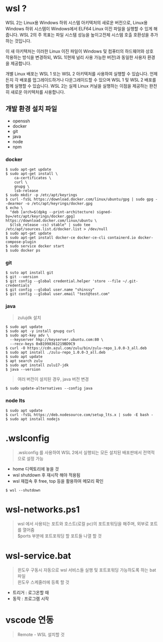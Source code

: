 # wsl ?
WSL 2는 Linux용 Windows 하위 시스템 아키텍처의 새로운 버전으로, Linux용 Windows 하위 시스템이 Windows에서 ELF64 Linux 이진 파일을 실행할 수 있게 해줍니다. WSL 2의 주 목표는 파일 시스템 성능을 높이고전체 시스템 호출 호환성을 추가하는 것입니다.

이 새 아키텍처는 이러한 Linux 이진 파일이 Windows 및 컴퓨터의 하드웨어와 상호 작용하는 방식을 변경하되, WSL 1(현재 널리 사용 가능한 버전)과 동일한 사용자 환경을 제공합니다.

개별 Linux 배포는 WSL 1 또는 WSL 2 아키텍처를 사용하여 실행할 수 있습니다. 언제든지 각 배포를 업그레이드하거나 다운그레이드할 수 있으며 WSL 1 및 WSL 2 배포를 함께 실행할 수 있습니다. WSL 2는 실제 Linux 커널을 실행하는 이점을 제공하는 완전히 새로운 아키텍처를 사용합니다.

## 개발 환경 설치 파일
- openssh
- docker
- git
- java
- node
- npm

### docker
```console
$ sudo apt-get update
$ sudo apt-get install \
    ca-certificates \
    curl \
    gnupg \
    lsb-release
$ sudo mkdir -p /etc/apt/keyrings
$ curl -fsSL https://download.docker.com/linux/ubuntu/gpg | sudo gpg --dearmor -o /etc/apt/keyrings/docker.gpg
$ echo \
  "deb [arch=$(dpkg --print-architecture) signed-by=/etc/apt/keyrings/docker.gpg] https://download.docker.com/linux/ubuntu \
  $(lsb_release -cs) stable" | sudo tee /etc/apt/sources.list.d/docker.list > /dev/null
$ sudo apt-get update
$ sudo apt-get install docker-ce docker-ce-cli containerd.io docker-compose-plugin
$ sudo service docker start
$ sudo docker ps
```

### git
```console
$ suto apt install git
$ git --version
$ git config --global credential.helper 'store --file ~/.git-credentials'
$ git config --global user.name "shinssy"
$ git config --global user.email "test@test.com"
```

### java
> zulujdk 설치

```console
$ sudo apt update
$ sudo apt -y install gnupg curl
$ sudo apt-key adv \
  --keyserver hkp://keyserver.ubuntu.com:80 \
  --recv-keys 0xB1998361219BD9C9
$ curl -O https://cdn.azul.com/zulu/bin/zulu-repo_1.0.0-3_all.deb
$ sudo apt install ./zulu-repo_1.0.0-3_all.deb
$ sudo apt update
$ apt search zulu
$ sudo apt install zulu17-jdk
$ java --version
```

> 여러 버전이 설치된 경우, java 버전 변경
```console
$ sudo update-alternatives --config java
```

### node lts
```console
$ sudo apt update
$ curl -fsSL https://deb.nodesource.com/setup_lts.x | sudo -E bash -
$ sudo apt install nodejs
```

# .wslconfig
> .wslconfig 를 사용하여 WSL 2에서 실행되는 모든 설치된 배포판에서 전역적으로 설정 가능  
- home 디렉토리에 놓을 것
- wsl shutdown 후 재시작 해야 적용됨
- wsl 재접속 후 free, top 등을 활용하여 메모리 확인

```console
$ wsl --shutdown
```

# wsl-networks.ps1
> wsl 에서 사용되는 포트와 호스트(로컬 pc)의 포트포워딩을 해주며, 외부로 포트를 열어줌  
> $ports 부분에 포트포워딩 할 포트들 나열 할 것

# wsl-service.bat
> 윈도우 구동시 자동으로 wsl 서비스들 실행 및 포트포워딩 가능하도록 하는 bat 파일  
> 윈도우 스케줄러에 등록 할 것  
- 트리거 : 로그온할 때
- 동작 : 프로그램 시작

# vscode 연동
> Remote - WSL 설치할 것

